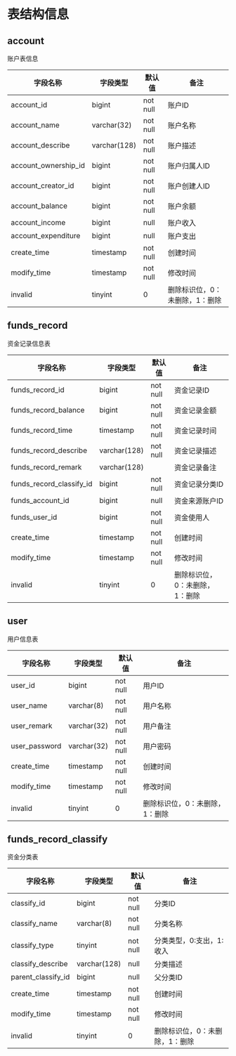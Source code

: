 # 表结构信息

## account

账户表信息

|       字段名称        |   字段类型    |  默认值   |            备注            |
| -------------------- | ------------ | -------- | -------------------------- |
| account_id           | bigint       | not null | 账户ID                     |
| account_name         | varchar(32)  | not null | 账户名称                    |
| account_describe     | varchar(128) | not null | 账户描述                    |
| account_ownership_id | bigint       | not null | 账户归属人ID                |
| account_creator_id   | bigint       | not null | 账户创建人ID                |
| account_balance      | bigint       | not null | 账户余额                    |
| account_income       | bigint       | null     | 账户收入                    |
| account_expenditure  | bigint       | null     | 账户支出                    |
| create_time          | timestamp    | not null | 创建时间                    |
| modify_time          | timestamp    | not null | 修改时间                    |
| invalid              | tinyint      | 0        | 删除标识位，0：未删除，1：删除 |


## funds_record

资金记录信息表


|          字段名称          |    字段类型    |  默认值   |            备注            |
| ------------------------ | ------------ | -------- | -------------------------- |
| funds_record_id          | bigint       | not null | 资金记录ID                  |
| funds_record_balance     | bigint       | not null | 资金记录金额                 |
| funds_record_time        | timestamp    | not null | 资金记录时间                 |
| funds_record_describe    | varchar(128) | not null | 资金记录描述                 |
| funds_record_remark      | varchar(128) |          | 资金记录备注                 |
| funds_record_classify_id | bigint       | not null | 资金记录分类ID               |
| funds_account_id         | bigint       | null     | 资金来源账户ID               |
| funds_user_id            | bigint       | not null | 资金使用人                  |
| create_time              | timestamp    | not null | 创建时间                    |
| modify_time              | timestamp    | not null | 修改时间                    |
| invalid                  | tinyint      | 0        | 删除标识位，0：未删除，1：删除 |


## user

用户信息表

|    字段名称     |   字段类型    |  默认值   |            备注            |
| ------------- | ----------- | -------- | -------------------------- |
| user_id       | bigint      | not null | 用户ID                     |
| user_name     | varchar(8)  | not null | 用户名称                    |
| user_remark   | varchar(32) | not null | 用户备注                    |
| user_password | varchar(32) | not null | 用户密码                    |
| create_time   | timestamp   | not null | 创建时间                    |
| modify_time   | timestamp   | not null | 修改时间                    |
| invalid       | tinyint     | 0        | 删除标识位，0：未删除，1：删除 |


## funds_record_classify

资金分类表

|      字段名称       |    字段类型    |  默认值   |            备注            |
| ------------------ | ------------ | -------- | -------------------------- |
| classify_id        | bigint       | not null | 分类ID                     |
| classify_name      | varchar(8)   | not null | 分类名称                    |
| classify_type      | tinyint      | not null | 分类类型，0:支出，1:收入      |
| classify_describe  | varchar(128) | null     | 分类描述                    |
| parent_classify_id | bigint       | null     | 父分类ID                    |
| create_time        | timestamp    | not null | 创建时间                    |
| modify_time        | timestamp    | not null | 修改时间                    |
| invalid            | tinyint      | 0        | 删除标识位，0：未删除，1：删除 |

